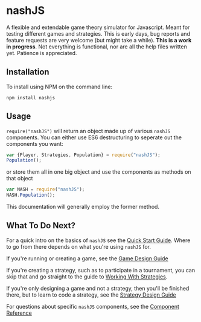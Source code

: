 # nashJS
A flexible and extendable game theory simulator for Javascript. Meant for testing different games and strategies. This is early days, bug reports and feature requests are very welcome (but might take a while). __This is a work in progress__. Not everything is functional, nor are all the help files written yet. Patience is appreciated.


## Installation

To install using NPM on the command line:

```
npm install nashjs
```
## Usage

`require("nashJS")` will return an object made up of various `nashJS` components. You can either use ES6 destructuring to seperate out the components you want:

```js
var {Player, Strategies, Population} = require("nashJS");
Population();
```

or store them all in one big object and use the components as methods on that object
```js
var NASH = require("nashJS");
NASH.Population();
```

This documentation will generally employ the former method.

## What To Do Next?

For a quick intro on the basics of `nashJS` see the [Quick Start Guide](./docs/quick-start.md). Where to go from there depends on what you're using `nashJS` for.

If you're running or creating a game, see the [Game Design Guide](./docs/game-design.md)

If you're creating a strategy, such as to participate in a tournament, you can skip that and go straight to the guide to [Working With Strategies](./docs/strategy-working).

If you're only designing a game and not a strategy, then you'll be finished there, but to learn to code a strategy, see the [Strategy Design Guide](./docs/strategy-design.md)

For questions about specific `nashJS` components, see the [Component Reference](./docs/components/index.md)
